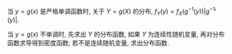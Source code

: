 当 $y=g(x)$ 是严格单调函数时, 关于 $Y=g(X)$ 的分布, $f_Y(y)=f_X(g^{-1}(y))|{g^{-1}}'(y)|$. 

当 $y=g(x)$ 不单调时, 先求出 $Y$ 的分布函数, 如果 $Y$ 为连续性随机变量, 再对分布函数求导得到密度函数; 若不是连续随机变量, 求出分布函数. 